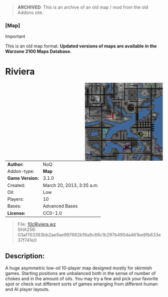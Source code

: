 > **ARCHIVED**: This is an archive of an old map / mod from the old Addons site.

### [Map]

> [!IMPORTANT]
> This is an old map format. **Updated versions of maps are available in the Warzone 2100 Maps Database.**

# Riviera

<img src="./preview.jpg" align="right" />

| | |
| - | - |
| __Author:__ | NoQ |
| Addon-type: | __Map__ |
| __Game Version:__ | 3.1.0 |
| Created: | March 20, 2013, 3:35 a.m. |
| Oil: | Low |
| Players: | 10 |
| Bases: | Advanced Bases |
| __License:__ | CC0-1.0 |

> File: [10cRiviera.wz](https://github.com/Warzone2100/old-addons-site/raw/main/assets/14/10cRiviera.wz)  
> SHA256: 03af763383bb2ae9ae997662b19a9c68c1b297b490da461be8fb633e37f741e0

## Description:

A huge asymmetric low-oil 10-player map designed mostly for skirmish games. Starting positions are unbalanced both in the sense of number of chokes and in the amount of oils. You may try a few and pick your favorite spot or check out different sorts of games emerging from different human and AI player layouts. 

